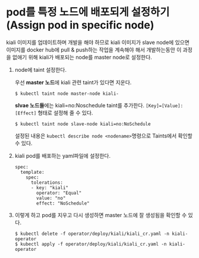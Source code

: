 # pod를 특정 노드에 배포되게 설정하기(Assign pod in specific node)

kiali 이미지를 업데이트하며 개발을 해야 하므로 kiali 이미지가 slave node에 있으면 이미지를 docker hub에 pull & push하는 작업을 계속해야 해서 개발하는동안 이 과정을 없애기 위해 kiali가 배포되는 node를 master node로 설정한다.

1. node에 taint 설정한다.

   우선 **master 노드**에 kiali 관련 taint가 있다면 지운다.

    ```
   $ kubectl taint node master-node kiali-
    ```
   
   **slvae 노드들**에는 kiali=no:Noschedule taint를 추가한다. ```[Key]=[Value]:[Effect]``` 형태로 설정해 줄 수 있다.
   
   ```
   $ kubectl taint node slave-node kiali=no:NoSchedule
   ```
   
   설정된 내용은 ```kubectl describe node <nodename>```명령으로 Taints에서 확인할 수 있다.



2. kiali pod를 배포하는 yaml파일에 설정한다.

   ```
   spec:
     template:
       spec:
         tolerations:
         - key: "kiali"
           operator: "Equal"
           value: "no"
           effect: "NoSchedule"
   ```



3. 이렇게 하고 pod를 지우고 다시 생성하면 master 노드에 잘 생성됨을 확인할 수 있다.

   ```
   $ kubectl delete -f operator/deploy/kiali/kiali_cr.yaml -n kiali-operator
   $ kubectl apply -f operator/deploy/kiali/kiali_cr.yaml -n kiali-operator
   ```

   



